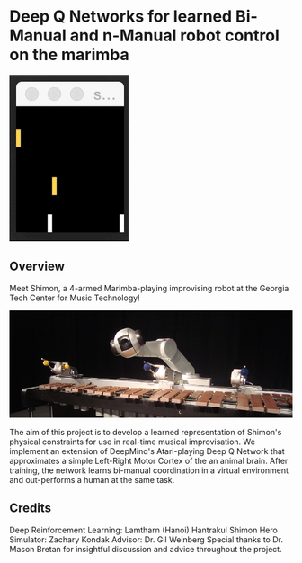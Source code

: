 # Deep Q Networks for learned Bi-Manual and n-Manual robot control on the marimba
![Alt text](assets/trained_bi_manual.gif?raw=true "Title")

## Overview

Meet Shimon, a 4-armed Marimba-playing improvising robot at the Georgia Tech Center for Music Technology!

![Alt text](assets/Shimon.png?raw=true "Title")

The aim of this project is to develop a learned representation of Shimon's physical constraints for use in real-time musical improvisation. We implement an extension of DeepMind's Atari-playing Deep Q Network that approximates a simple Left-Right Motor Cortex of the an animal brain. After training, the network learns bi-manual coordination in a virtual environment and out-performs a human at the same task.  

## Credits

Deep Reinforcement Learning: Lamtharn (Hanoi) Hantrakul
Shimon Hero Simulator: Zachary Kondak
Advisor: Dr. Gil Weinberg
Special thanks to Dr. Mason Bretan for insightful discussion and advice throughout the project. 
